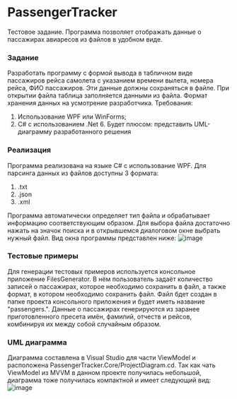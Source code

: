 # PassengerTracker
Тестовое задание. Программа позволяет отображать данные о пассажирах авиаресов из файлов в удобном виде.

### Задание
Разработать программу с формой вывода в табличном виде пассажиров рейса самолета с указанием времени вылета, номера рейса, ФИО пассажиров. Эти данные должны сохраняться в файле. При открытии файла таблица заполняется данными из файла. Формат хранения данных на усмотрение разработчика.
Требования: 
1. Использование WPF или WinForms;
2. С# с использованием .Net 6.
Будет плюсом: представить UML-диаграмму разработанного решения

### Реализация

Программа реализована на языке C# с использование WPF. Для парсинга данных из файлов доступны 3 формата:
1) .txt
2) .json
3) .xml

Программа автоматически определяет тип файла и обрабатывает информацию соответствующим образом. Для выбора файла достаточно нажать на значок поиска и в открывшемся диалоговом окне выбрать нужный файл. Вид окна программы представлен ниже:
![image](https://user-images.githubusercontent.com/35272981/232339475-4f1a2c4d-80af-4101-be89-3e739eb676e5.png)

### Тестовые примеры

Для генерации тестовых примеров используется консольное приложение FilesGenerator. В нём пользователь задаёт количество записей о пассажирах, которое необходимо сохранить в файл, а также формат, в котором необходимо сохранить файл. Файл бдет создан в папке проекта консольного приложения и будет иметь название "passengers.". Данные о пассажирах генерируются из заранее приготовленного пресета имён, фамилий, отчеств и рейсов, комбинируя их между собой случайным образом.

### UML диаграмма

Диаграмма составлена в Visual Studio для части ViewModel и расположена PassengerTracker.Core/ProjectDiagram.cd. Так как чать ViewModel из MVVM в данном проекте получилась небольшой, диаграмма тоже получилась компактной и имеет следующий вид:
![image](https://user-images.githubusercontent.com/35272981/232339900-ac6da186-8fcf-4fe1-84b5-c01ae524faa7.png)
